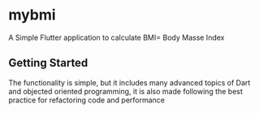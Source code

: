 # mybmi

A Simple Flutter application to calculate BMI= Body Masse Index

## Getting Started

The functionality is simple, but it includes many advanced topics of Dart and objected oriented programming, it is also made following the best practice for refactoring code and performance


